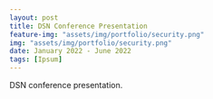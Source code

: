 ```yaml
---
layout: post
title: DSN Conference Presentation
feature-img: "assets/img/portfolio/security.png"
img: "assets/img/portfolio/security.png"
date: January 2022 - June 2022
tags: [Ipsum]
---
```



DSN conference presentation.
